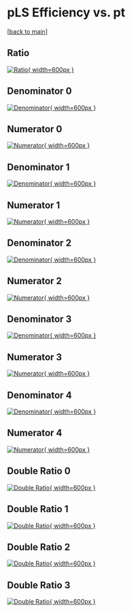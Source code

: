 # pLS Efficiency vs. pt

[[back to main](./)]



## Ratio

[![Ratio](../mtv/var/pLS_xtr_11_-1_eff_pt.png){ width=600px }](../mtv/var/pLS_xtr_11_-1_eff_pt.pdf)

## Denominator 0

[![Denominator](../mtv/den/pLS_xtr_11_-1_eff_pt_den0.png){ width=600px }](../mtv/den/pLS_xtr_11_-1_eff_pt_den0.pdf)

## Numerator 0

[![Numerator](../mtv/num/pLS_xtr_11_-1_eff_pt_num0.png){ width=600px }](../mtv/num/pLS_xtr_11_-1_eff_pt_num0.pdf)

## Denominator 1

[![Denominator](../mtv/den/pLS_xtr_11_-1_eff_pt_den1.png){ width=600px }](../mtv/den/pLS_xtr_11_-1_eff_pt_den1.pdf)

## Numerator 1

[![Numerator](../mtv/num/pLS_xtr_11_-1_eff_pt_num1.png){ width=600px }](../mtv/num/pLS_xtr_11_-1_eff_pt_num1.pdf)

## Denominator 2

[![Denominator](../mtv/den/pLS_xtr_11_-1_eff_pt_den2.png){ width=600px }](../mtv/den/pLS_xtr_11_-1_eff_pt_den2.pdf)

## Numerator 2

[![Numerator](../mtv/num/pLS_xtr_11_-1_eff_pt_num2.png){ width=600px }](../mtv/num/pLS_xtr_11_-1_eff_pt_num2.pdf)

## Denominator 3

[![Denominator](../mtv/den/pLS_xtr_11_-1_eff_pt_den3.png){ width=600px }](../mtv/den/pLS_xtr_11_-1_eff_pt_den3.pdf)

## Numerator 3

[![Numerator](../mtv/num/pLS_xtr_11_-1_eff_pt_num3.png){ width=600px }](../mtv/num/pLS_xtr_11_-1_eff_pt_num3.pdf)

## Denominator 4

[![Denominator](../mtv/den/pLS_xtr_11_-1_eff_pt_den4.png){ width=600px }](../mtv/den/pLS_xtr_11_-1_eff_pt_den4.pdf)

## Numerator 4

[![Numerator](../mtv/num/pLS_xtr_11_-1_eff_pt_num4.png){ width=600px }](../mtv/num/pLS_xtr_11_-1_eff_pt_num4.pdf)

## Double Ratio 0

[![Double Ratio](../mtv/ratio/pLS_xtr_11_-1_eff_pt_ratio0.png){ width=600px }](../mtv/ratio/pLS_xtr_11_-1_eff_pt_ratio0.pdf)

## Double Ratio 1

[![Double Ratio](../mtv/ratio/pLS_xtr_11_-1_eff_pt_ratio1.png){ width=600px }](../mtv/ratio/pLS_xtr_11_-1_eff_pt_ratio1.pdf)

## Double Ratio 2

[![Double Ratio](../mtv/ratio/pLS_xtr_11_-1_eff_pt_ratio2.png){ width=600px }](../mtv/ratio/pLS_xtr_11_-1_eff_pt_ratio2.pdf)

## Double Ratio 3

[![Double Ratio](../mtv/ratio/pLS_xtr_11_-1_eff_pt_ratio3.png){ width=600px }](../mtv/ratio/pLS_xtr_11_-1_eff_pt_ratio3.pdf)

